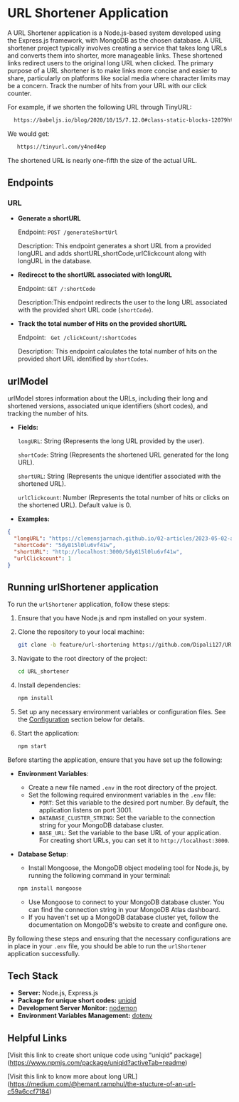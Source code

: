 
# URL Shortener Application


A URL Shortener application is a Node.js-based system developed using the Express.js framework, with MongoDB as the chosen database. A URL shortener project typically involves creating a service that takes long URLs and converts them into shorter, more manageable links. These shortened links redirect users to the original long URL when clicked. The primary purpose of a URL shortener is to make links more concise and easier to share, particularly on platforms like social media where character limits may be a concern.
Track the number of hits from your URL with our click counter.


For example, if we shorten the following URL through TinyURL:




```bash
  https://babeljs.io/blog/2020/10/15/7.12.0#class-static-blocks-12079httpsgithubcombabelbabelpull12079-12143httpsgithubcombabelbabelpull12143
```
We would get:

````bash
   https://tinyurl.com/y4ned4ep
````
The shortened URL is nearly one-fifth the size of the actual URL.








## Endpoints

### URL 



- **Generate a shortURL**

     Endpoint: `POST /generateShortUrl`

     Description: This endpoint generates a short URL from a provided longURL and adds shortURL,shortCode,urlClickcount along with longURL in the database.

- **Redirecct to the shortURL associated with longURL** 

     Endpoint: `GET /:shortCode`

     Description:This endpoint redirects the user to the long URL associated with the provided short URL code (`shortCode`).

- **Track the total number of Hits on the provided shortURL**

     Endpoint: ` Get /clickCount/:shortCodes`

     Description: This endpoint calculates the total number of hits on the provided short URL identified by `shortCodes`.




## urlModel

urlModel stores information about the URLs, including their long and shortened versions, associated unique identifiers (short codes), and tracking the number of hits.

- **Fields:**

    `longURL`: String (Represents the long URL provided by the user).

   `shortCode`: String (Represents the shortened URL generated for the long URL).

  `shortURL`: String (Represents the unique identifier associated with the shortened URL).

  `urlClickcount`: Number (Represents the total number of hits or clicks on the shortened URL). Default value is 0.


- **Examples:**
````json
{
  "longURL": "https://clemensjarnach.github.io/02-articles/2023-05-02-article.html",
  "shortCode": "5dy815l0lu6vf41w",
  "shortURL": "http://localhost:3000/5dy815l0lu6vf41w",
  "urlClickcount": 1
}
````
## Running urlShortener application

To run the `urlShortener` application, follow these steps:

1. Ensure that you have Node.js and npm installed on your system.

2. Clone the repository to your local machine:

    ```bash
    git clone -b feature/url-shortening https://github.com/Dipali127/URL_shortener.git
    ```

3. Navigate to the root directory of the project:

    ```bash
   cd URL_shortener
    ```

4. Install dependencies:

    ```bash
    npm install
    ```

5. Set up any necessary environment variables or configuration files. See the [Configuration](#configuration) section below for details.

6. Start the application:

    ```bash
    npm start
    ```

Before starting the application, ensure that you have set up the following:

- **Environment Variables**: 
    - Create a new file named `.env` in the root directory of the project.
    - Set the following required environment variables in the `.env` file:
        - `PORT`: Set this variable to the desired port number. By default, the application listens on port 3001.
        - `DATABASE_CLUSTER_STRING`: Set the variable to the connection string for your MongoDB database cluster.
        - `BASE_URL`: Set the variable to the base URL of your application. For creating short URLs, you can set it to `http://localhost:3000`.

- **Database Setup**: 

    - Install Mongoose, the MongoDB object modeling tool for Node.js, by running the following command in your terminal:

    ```bash
    npm install mongoose
    ```

    - Use Mongoose to connect to your MongoDB database cluster. You can find the connection string in your MongoDB Atlas dashboard.
    - If you haven't set up a MongoDB database cluster yet, follow the documentation on MongoDB's website to create and configure one.

By following these steps and ensuring that the necessary configurations are in place in your `.env` file, you should be able to run the `urlShortener` application successfully.
## Tech Stack

- **Server:** Node.js, Express.js
- **Package for unique short codes:** [uniqid](https://www.npmjs.com/package/uniqid)
- **Development Server Monitor:** [nodemon](https://www.npmjs.com/package/nodemon)
- **Environment Variables Management:** [dotenv](https://www.npmjs.com/package/dotenv)


## Helpful Links

[Visit this link to create short unique code using “uniqid” package] (https://www.npmjs.com/package/uniqid?activeTab=readme)

[Visit this link to know more about long URL] (https://medium.com/@hemant.ramphul/the-stucture-of-an-url-c59a6ccf7184)



